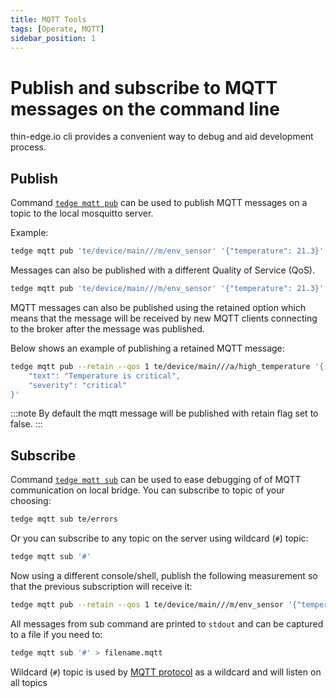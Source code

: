 ```yaml
---
title: MQTT Tools
tags: [Operate, MQTT]
sidebar_position: 1
---
```


# Publish and subscribe to MQTT messages on the command line

thin-edge.io cli provides a convenient way to debug and aid development process.

## Publish

Command [`tedge mqtt pub`](../../references/cli/tedge-mqtt.md) can be used to publish MQTT messages on a topic to the local mosquitto server.

Example:

```sh te2mqtt formats="v1"
tedge mqtt pub 'te/device/main///m/env_sensor' '{"temperature": 21.3}'
```

Messages can also be published with a different Quality of Service (QoS).

```sh te2mqtt formats="v1"
tedge mqtt pub 'te/device/main///m/env_sensor' '{"temperature": 21.3}' --qos 2
```

MQTT messages can also be published using the retained option which means that the message will be received by new MQTT clients connecting to the broker after the message was published.

Below shows an example of publishing a retained MQTT message:

```sh te2mqtt formats="v1"
tedge mqtt pub --retain --qos 1 te/device/main///a/high_temperature '{
    "text": "Temperature is critical",
    "severity": "critical"
}'
```

:::note
By default the mqtt message will be published with retain flag set to false.
:::


## Subscribe

Command [`tedge mqtt sub`](../../references/cli/tedge-mqtt.md) can be used to ease debugging of of MQTT communication on local bridge. You can subscribe to topic of your choosing:

```sh te2mqtt
tedge mqtt sub te/errors
```

Or you can subscribe to any topic on the server using wildcard (`#`) topic:

```sh te2mqtt
tedge mqtt sub '#'
```

Now using a different console/shell, publish the following measurement so that the previous subscription will receive it:

```sh te2mqtt formats="v1"
tedge mqtt pub --retain --qos 1 te/device/main///m/env_sensor '{"temperature": 21.3}'
```

All messages from sub command are printed to `stdout` and can be captured to a file if you need to:

```sh te2mqtt
tedge mqtt sub '#' > filename.mqtt
```

Wildcard (`#`) topic is used by [MQTT protocol](https://docs.oasis-open.org/mqtt/mqtt/v5.0/os/mqtt-v5.0-os.html#_Toc3901242) as a wildcard and will listen on all topics
